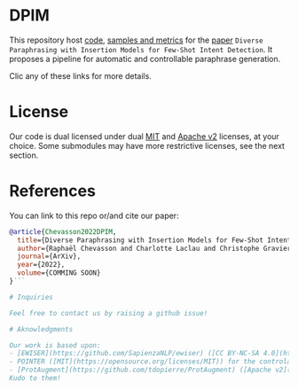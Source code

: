 # DPIM

This repository host [code](../blob/master/code), [samples and metrics](../blob/master/results) for the [paper]() `Diverse Paraphrasing with Insertion Models for Few-Shot Intent Detection`. It proposes a pipeline for automatic and controllable paraphrase generation.

Clic any of these links for more details.

# License

Our code is dual licensed under dual [MIT](https://opensource.org/licenses/MIT) and [Apache v2](https://www.apache.org/licenses/LICENSE-2.0) licenses, at your choice. Some submodules may have more restrictive licenses, see the next section.

# References

You can link to this repo or/and cite our paper:
```bib
@article{Chevasson2022DPIM,
  title={Diverse Paraphrasing with Insertion Models for Few-Shot Intent Detection},
  author={Raphaël Chevasson and Charlotte Laclau and Christophe Gravier},
  journal={ArXiv},
  year={2022},
  volume={COMMING SOON}
}```

# Inquiries

Feel free to contact us by raising a github issue!

# Aknowledgments

Our work is based upon:
- [EWISER](https://github.com/SapienzaNLP/ewiser) ([CC BY-NC-SA 4.0](https://creativecommons.org/licenses/by-nc-sa/4.0/)) for the synonym extraction,
- POINTER ([MIT](https://opensource.org/licenses/MIT)) for the controlable generation,
- [ProtAugment](https://github.com/tdopierre/ProtAugment) ([Apache v2](https://www.apache.org/licenses/LICENSE-2.0)) for fine-grained few-shot classification, to evaluate on the data augmentation task.
Kudo to them!